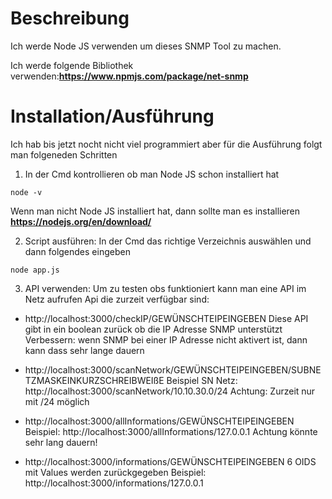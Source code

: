 # Beschreibung

Ich werde Node JS verwenden um dieses SNMP Tool zu machen.


Ich werde folgende Bibliothek verwenden:**https://www.npmjs.com/package/net-snmp**

# Installation/Ausführung

Ich hab bis jetzt nocht nicht viel programmiert aber für die Ausführung folgt man folgeneden Schritten

1. In der Cmd kontrollieren ob man Node JS schon installiert hat

```
node -v
```

Wenn man nicht Node JS installiert hat, dann sollte man es installieren **https://nodejs.org/en/download/**

2. Script ausführen: 
In der Cmd das richtige Verzeichnis auswählen und dann folgendes eingeben

```
node app.js
```

3. API verwenden:
Um zu testen obs funktioniert kann man eine API im Netz aufrufen
Api die zurzeit verfügbar sind:

* http://localhost:3000/checkIP/GEWÜNSCHTEIPEINGEBEN
 Diese API gibt in ein boolean zurück ob die IP Adresse SNMP unterstützt
 Verbessern: wenn SNMP bei einer IP Adresse nicht aktivert ist, dann kann dass sehr lange dauern

* http://localhost:3000/scanNetwork/GEWÜNSCHTEIPEINGEBEN/SUBNETZMASKEINKURZSCHREIBWEIßE
 Beispiel SN Netz: http://localhost:3000/scanNetwork/10.10.30.0/24
 Achtung: Zurzeit nur mit /24 möglich

* http://localhost:3000/allInformations/GEWÜNSCHTEIPEINGEBEN
 Beispiel: http://localhost:3000/allInformations/127.0.0.1
 Achtung könnte sehr lang dauern!

* http://localhost:3000/informations/GEWÜNSCHTEIPEINGEBEN
 6 OIDS mit Values werden zurückgegeben
 Beispiel: http://localhost:3000/informations/127.0.0.1
